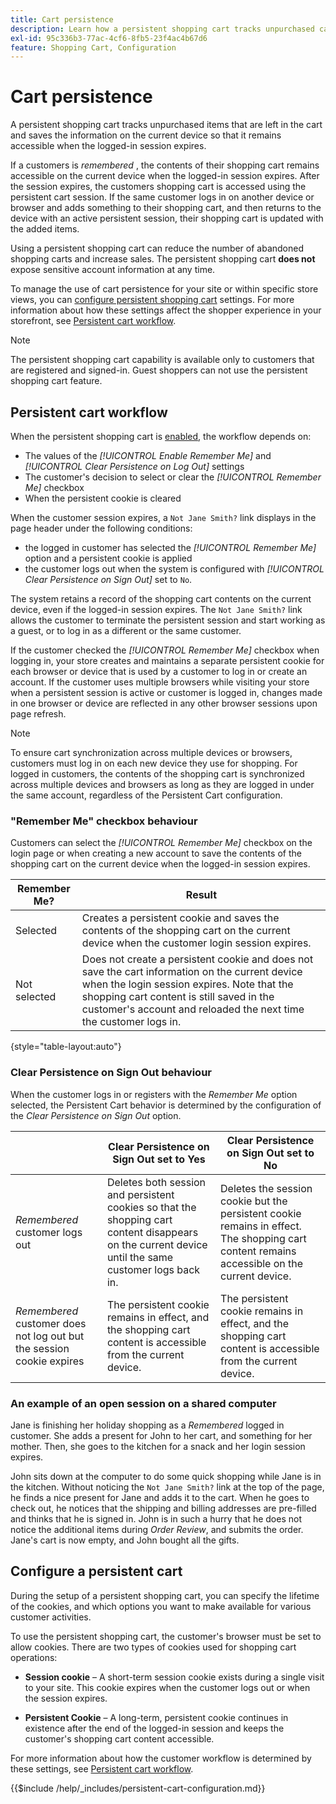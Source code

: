 ```yaml
---
title: Cart persistence
description: Learn how a persistent shopping cart tracks unpurchased cart items and saves the information for the customer's next visit.
exl-id: 95c336b3-77ac-4cf6-8fb5-23f4ac4b67d6
feature: Shopping Cart, Configuration
---
```

# Cart persistence

A persistent shopping cart tracks unpurchased items that are left in the cart and saves the information on the current device so that it remains accessible when the logged-in session expires. 

If a customers is _remembered_ , the contents of their shopping cart remains accessible on the current device when the logged-in session expires. After the session expires, the customers shopping cart is accessed using  the persistent cart session. If the same customer logs in on another device or browser and adds something to their shopping cart, and then returns to the device with an active persistent session, their shopping cart is updated with the added items.

Using a persistent shopping cart can reduce the number of abandoned shopping carts and increase sales. The persistent shopping cart **does not** expose sensitive account information at any time.

To manage the use of cart persistence for your site or within specific store views, you can [configure persistent shopping cart](#configure-a-persistent-cart) settings. For more information about how these settings affect the shopper experience in your storefront, see [Persistent cart workflow](#persistent-cart-workflow).

>[!NOTE]
>
>The persistent shopping cart capability is available only to customers that are registered and signed-in. Guest shoppers can not use the persistent shopping cart feature.

## Persistent cart workflow

When the persistent shopping cart is [enabled](#configure-a-persistent-cart), the workflow depends on:

- The values of the _[!UICONTROL Enable Remember Me]_ and _[!UICONTROL Clear Persistence on Log Out]_ settings
- The customer's decision to select or clear the _[!UICONTROL Remember Me]_ checkbox
- When the persistent cookie is cleared

When the customer session expires, a `Not Jane Smith?` link displays in the page header under the following conditions:
- the logged in customer has selected the _[!UICONTROL Remember Me]_ option and a persistent cookie is applied
- the customer logs out when the system is configured with _[!UICONTROL Clear Persistence on Sign Out]_ set to `No`.

The system retains a record of the shopping cart contents on the current device, even if the logged-in session expires. The `Not Jane Smith?` link allows the customer to terminate the persistent session and start working as a guest, or to log in as a different or the same customer. 

If the customer checked the _[!UICONTROL Remember Me]_ checkbox when logging in, your store creates and maintains a separate persistent cookie for each browser or device that is used by a customer to log in or create an account. If the customer uses multiple browsers while visiting your store when a persistent session is active or customer is logged in, changes made in one browser or device are reflected in any other browser sessions upon page refresh.

>[!NOTE]
>
>To ensure cart synchronization across multiple devices or browsers, customers must log in on each new device they use for shopping. For logged in customers, the contents of the shopping cart is synchronized across multiple devices and browsers as long as they are logged in under the same account, regardless of the Persistent Cart configuration.

### "Remember Me" checkbox behaviour

Customers can select the _[!UICONTROL Remember Me]_ checkbox on the login page or when creating a new account to save the contents of the shopping cart on the current device when the logged-in session expires.

| Remember Me? |  Result |
| ------------ |  ------ |
| Selected |Creates a persistent cookie and saves the contents of the shopping cart on the current device when the customer login session expires. |
| Not selected | Does not create a persistent cookie and does not save the cart information on the current device when the login session expires. Note that the shopping cart content is still saved in the customer's account and  reloaded the next time the customer logs in.|

{style="table-layout:auto"}

### Clear Persistence on Sign Out behaviour

When the customer logs in or registers with the  _Remember Me_ option selected, the Persistent Cart behavior is determined by the  configuration of the _Clear Persistence on Sign Out_ option.

|  | Clear Persistence on Sign Out set to Yes | Clear Persistence on Sign Out set to No |
| ------ | ------ | ------ |
| _Remembered_ customer logs out | Deletes both session and persistent cookies so that the shopping cart content disappears on the current device until the same customer logs back in. | Deletes the session cookie but the persistent cookie remains in effect. The shopping cart content remains accessible on the current device. |
| _Remembered_ customer does not log out but the session cookie expires | The persistent cookie remains in effect, and the shopping cart content is accessible from the current device. | The persistent cookie remains in effect, and the shopping cart content is accessible from the current device. |

### An example of an open session on a shared computer

Jane is finishing her holiday shopping as a _Remembered_ logged in customer. She adds a present for John to her cart, and something for her mother. Then, she goes to the kitchen for a snack and her login session expires.

John sits down at the computer to do some quick shopping while Jane is in the kitchen. Without noticing the `Not Jane Smith?` link at the top of the page, he finds a nice present for Jane and adds it to the cart. When he goes to check out, he notices that the shipping and billing addresses are pre-filled and thinks that he is signed in. John is in such a hurry that he does not notice the additional items during _Order Review_, and submits the order. Jane's cart is now empty, and John bought all the gifts.

## Configure a persistent cart

During the setup of a persistent shopping cart, you can specify the lifetime of the cookies, and which options you want to make available for various customer activities.

To use the persistent shopping cart, the customer's browser must be set to allow cookies. There are two types of cookies used for shopping cart operations:

- **Session cookie** – A short-term session cookie exists during a single visit to your site. This cookie expires when the customer logs out or when the session expires.

- **Persistent Cookie** – A long-term, persistent cookie continues in existence after the end of the logged-in session and keeps the customer's shopping cart content accessible.

For more information about how the customer workflow is determined by these settings, see [Persistent cart workflow](#persistent-cart-workflow).

{{$include /help/_includes/persistent-cart-configuration.md}}
